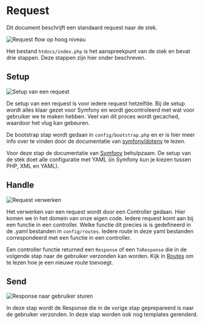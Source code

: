 # Request

Dit document beschrijft een standaard request naar de stek.

![Request flow op hoog niveau](request/01_request_overzicht.png)

Het bestand `htdocs/index.php` is het aanspreekpunt van de stek en bevat drie stappen. Deze stappen zijn hier onder beschreven.

## Setup

![Setup van een request](request/02_request_setup.png)

De setup van een request is voor iedere request hetzelfde. Bij de setup wordt alles klaar gezet voor Symfony en wordt gecontroleerd met wat voor gebruiker we te maken hebben. Veel van dit proces wordt gecached, waardoor het vlug kan gebeuren.

De bootstrap stap wordt gedaan in `config/bootstrap.php` en er is hier meer info over te vinden door de documentatie van [symfony/dotenv](https://symfony.com/doc/current/components/dotenv.html) te lezen.

Voor deze stap de documentatie van [Symfony](https://symfony.com/doc/current) behulpzaam. De setup van de stek doet alle configuratie met YAML (in Symfony kun je kiezen tussen PHP, XML en YAML).

## Handle

![Request verwerken](request/03_request_handle.png)

Het verwerken van een request wordt door een Controller gedaan. Hier komen we in het domein van onze eigen code. Iedere request komt aan bij een functie in een controller. Welke functie dit precies is is gedefineerd in de .yaml bestanden in `config/routes`. Iedere route in deze yaml bestanden correspondeerd met een functie in een controller.

Een controller functie returned een `Response` of een `ToResponse` die in de volgende stap naar de gebruiker verzonden kan worden. Kijk in [Routes](routes.md) om te lezen hoe je een nieuwe route toevoegt.

## Send

![Response naar gebruiker sturen](request/04_request_send.png)

In deze stap wordt de Response die in de vorige stap geprepareerd is naar de gebruiker verzonden. In deze stap worden ook nog templates gerenderd.
